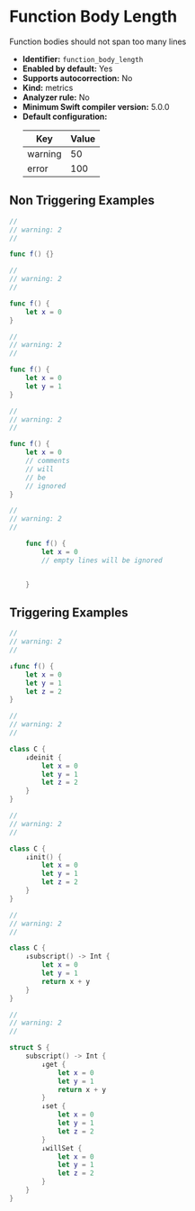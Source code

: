 # Function Body Length

Function bodies should not span too many lines

* **Identifier:** `function_body_length`
* **Enabled by default:** Yes
* **Supports autocorrection:** No
* **Kind:** metrics
* **Analyzer rule:** No
* **Minimum Swift compiler version:** 5.0.0
* **Default configuration:**
  <table>
  <thead>
  <tr><th>Key</th><th>Value</th></tr>
  </thead>
  <tbody>
  <tr>
  <td>
  warning
  </td>
  <td>
  50
  </td>
  </tr>
  <tr>
  <td>
  error
  </td>
  <td>
  100
  </td>
  </tr>
  </tbody>
  </table>

## Non Triggering Examples

```swift
//
// warning: 2
//

func f() {}

```

```swift
//
// warning: 2
//

func f() {
    let x = 0
}

```

```swift
//
// warning: 2
//

func f() {
    let x = 0
    let y = 1
}

```

```swift
//
// warning: 2
//

func f() {
    let x = 0
    // comments
    // will
    // be
    // ignored
}

```

```swift
//
// warning: 2
//

    func f() {
        let x = 0
        // empty lines will be ignored


    }

```

## Triggering Examples

```swift
//
// warning: 2
//

↓func f() {
    let x = 0
    let y = 1
    let z = 2
}

```

```swift
//
// warning: 2
//

class C {
    ↓deinit {
        let x = 0
        let y = 1
        let z = 2
    }
}

```

```swift
//
// warning: 2
//

class C {
    ↓init() {
        let x = 0
        let y = 1
        let z = 2
    }
}

```

```swift
//
// warning: 2
//

class C {
    ↓subscript() -> Int {
        let x = 0
        let y = 1
        return x + y
    }
}

```

```swift
//
// warning: 2
//

struct S {
    subscript() -> Int {
        ↓get {
            let x = 0
            let y = 1
            return x + y
        }
        ↓set {
            let x = 0
            let y = 1
            let z = 2
        }
        ↓willSet {
            let x = 0
            let y = 1
            let z = 2
        }
    }
}

```